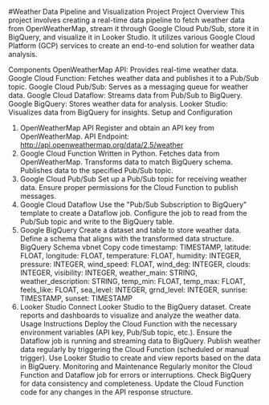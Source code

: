 #Weather Data Pipeline and Visualization Project
Project Overview
This project involves creating a real-time data pipeline to fetch weather data from OpenWeatherMap, stream it through Google Cloud Pub/Sub, store it in BigQuery, and visualize it in Looker Studio. It utilizes various Google Cloud Platform (GCP) services to create an end-to-end solution for weather data analysis.

Components
OpenWeatherMap API: Provides real-time weather data.
Google Cloud Function: Fetches weather data and publishes it to a Pub/Sub topic.
Google Cloud Pub/Sub: Serves as a messaging queue for weather data.
Google Cloud Dataflow: Streams data from Pub/Sub to BigQuery.
Google BigQuery: Stores weather data for analysis.
Looker Studio: Visualizes data from BigQuery for insights.
Setup and Configuration
1. OpenWeatherMap API
Register and obtain an API key from OpenWeatherMap.
API Endpoint: http://api.openweathermap.org/data/2.5/weather
2. Google Cloud Function
Written in Python.
Fetches data from OpenWeatherMap.
Transforms data to match BigQuery schema.
Publishes data to the specified Pub/Sub topic.
3. Google Cloud Pub/Sub
Set up a Pub/Sub topic for receiving weather data.
Ensure proper permissions for the Cloud Function to publish messages.
4. Google Cloud Dataflow
Use the "Pub/Sub Subscription to BigQuery" template to create a Dataflow job.
Configure the job to read from the Pub/Sub topic and write to the BigQuery table.
5. Google BigQuery
Create a dataset and table to store weather data.
Define a schema that aligns with the transformed data structure.
BigQuery Schema
vbnet
Copy code
timestamp: TIMESTAMP,
latitude: FLOAT,
longitude: FLOAT,
temperature: FLOAT,
humidity: INTEGER,
pressure: INTEGER,
wind_speed: FLOAT,
wind_deg: INTEGER,
clouds: INTEGER,
visibility: INTEGER,
weather_main: STRING,
weather_description: STRING,
temp_min: FLOAT,
temp_max: FLOAT,
feels_like: FLOAT,
sea_level: INTEGER,
grnd_level: INTEGER,
sunrise: TIMESTAMP,
sunset: TIMESTAMP
6. Looker Studio
Connect Looker Studio to the BigQuery dataset.
Create reports and dashboards to visualize and analyze the weather data.
Usage Instructions
Deploy the Cloud Function with the necessary environment variables (API key, Pub/Sub topic, etc.).
Ensure the Dataflow job is running and streaming data to BigQuery.
Publish weather data regularly by triggering the Cloud Function (scheduled or manual trigger).
Use Looker Studio to create and view reports based on the data in BigQuery.
Monitoring and Maintenance
Regularly monitor the Cloud Function and Dataflow job for errors or interruptions.
Check BigQuery for data consistency and completeness.
Update the Cloud Function code for any changes in the API response structure.
